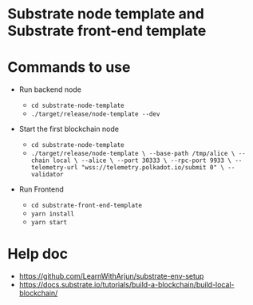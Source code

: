 # Substrate node template and Substrate front-end template
# Commands to use
- Run backend node
  - `cd substrate-node-template`
  - `./target/release/node-template --dev`
- Start the first blockchain node
    - `cd substrate-node-template`
    - `./target/release/node-template \
  --base-path /tmp/alice \
  --chain local \
  --alice \
  --port 30333 \
  --rpc-port 9933 \
  --telemetry-url "wss://telemetry.polkadot.io/submit 0" \
  --validator`

- Run Frontend
  - `cd substrate-front-end-template`
  - `yarn install`
  - `yarn start`


# Help doc
- https://github.com/LearnWithArjun/substrate-env-setup
- https://docs.substrate.io/tutorials/build-a-blockchain/build-local-blockchain/
